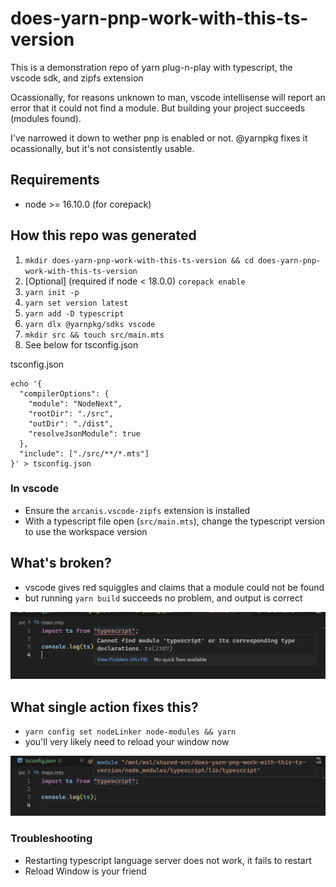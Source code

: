 # does-yarn-pnp-work-with-this-ts-version

This is a demonstration repo of yarn plug-n-play with typescript, the vscode sdk, and zipfs extension

Ocassionally, for reasons unknown to man, vscode intellisense will report an error that it could not find a module. But building your project succeeds (modules found).

I've narrowed it down to wether pnp is enabled or not. @yarnpkg fixes it ocassionally, but it's not consistently usable.

## Requirements
- node >= 16.10.0 (for corepack)

## How this repo was generated
1. `mkdir does-yarn-pnp-work-with-this-ts-version && cd does-yarn-pnp-work-with-this-ts-version`
1. \[Optional\] (required if node < 18.0.0) `corepack enable`
1. `yarn init -p`
1. `yarn set version latest`
1. `yarn add -D typescript`
1. `yarn dlx @yarnpkg/sdks vscode`
1. `mkdir src && touch src/main.mts`
1. See below for tsconfig.json

tsconfig.json
```shell
echo '{
  "compilerOptions": {
    "module": "NodeNext",
    "rootDir": "./src",
    "outDir": "./dist",
    "resolveJsonModule": true
  },
  "include": ["./src/**/*.mts"]
}' > tsconfig.json
```

### In vscode
- Ensure the `arcanis.vscode-zipfs` extension is installed
- With a typescript file open (`src/main.mts`), change the typescript version to use the workspace version

## What's broken?
- vscode gives red squiggles and claims that a module could not be found
- but running `yarn build` succeeds no problem, and output is correct

![No worky-worky](docs/no-work.png)

## What single action fixes this?
- `yarn config set nodeLinker node-modules && yarn`
- you'll very likely need to reload your window now

![Happines](docs/work.png)

### Troubleshooting
- Restarting typescript language server does not work, it fails to restart
- Reload Window is your friend